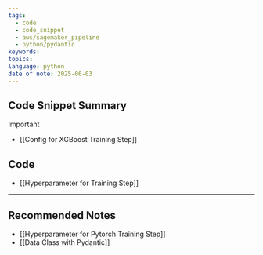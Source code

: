 ```yaml
---
tags:
  - code
  - code_snippet
  - aws/sagemaker_pipeline
  - python/pydantic
keywords: 
topics: 
language: python
date of note: 2025-06-03
---
```


## Code Snippet Summary

>[!important]


- [[Config for XGBoost Training Step]]
## Code


- [[Hyperparameter for Training Step]]



-----------
##  Recommended Notes


- [[Hyperparameter for Pytorch Training Step]]
- [[Data Class with Pydantic]]